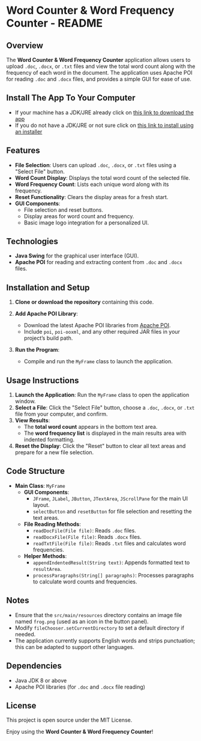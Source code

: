 # Word Counter & Word Frequency Counter - README

## Overview

The **Word Counter & Word Frequency Counter** application allows users to upload `.doc`, `.docx`, or `.txt` files and view the total word count along with the frequency of each word in the document. The application uses Apache POI for reading `.doc` and `.docx` files, and provides a simple GUI for ease of use.

## Install The App To Your Computer
* If your machine has a JDK/JRE already click on [this link to download the app](https://drive.google.com/drive/folders/1ELXtVlVzOGqtWw8kxamrjGR-5aFwN4cn?usp=drive_link)
* If you do not have a JDK/JRE or not sure click on [this link to install using an installer](https://drive.google.com/drive/folders/1ELXtVlVzOGqtWw8kxamrjGR-5aFwN4cn?usp=drive_link)

## Features

- **File Selection**: Users can upload `.doc`, `.docx`, or `.txt` files using a "Select File" button.
- **Word Count Display**: Displays the total word count of the selected file.
- **Word Frequency Count**: Lists each unique word along with its frequency.
- **Reset Functionality**: Clears the display areas for a fresh start.
- **GUI Components**:
    - File selection and reset buttons.
    - Display areas for word count and frequency.
    - Basic image logo integration for a personalized UI.

## Technologies

- **Java Swing** for the graphical user interface (GUI).
- **Apache POI** for reading and extracting content from `.doc` and `.docx` files.

## Installation and Setup

1. **Clone or download the repository** containing this code.
2. **Add Apache POI Library**:
    - Download the latest Apache POI libraries from [Apache POI](https://poi.apache.org/download.html).
    - Include `poi`, `poi-ooxml`, and any other required JAR files in your project’s build path.

3. **Run the Program**:
    - Compile and run the `MyFrame` class to launch the application.

## Usage Instructions

1. **Launch the Application**: Run the `MyFrame` class to open the application window.
2. **Select a File**: Click the "Select File" button, choose a `.doc`, `.docx`, or `.txt` file from your computer, and confirm.
3. **View Results**:
    - The **total word count** appears in the bottom text area.
    - The **word frequency list** is displayed in the main results area with indented formatting.
4. **Reset the Display**: Click the "Reset" button to clear all text areas and prepare for a new file selection.

## Code Structure

- **Main Class**: `MyFrame`
    - **GUI Components**:
        - `JFrame`, `JLabel`, `JButton`, `JTextArea`, `JScrollPane` for the main UI layout.
        - `selectButton` and `resetButton` for file selection and resetting the text areas.
    - **File Reading Methods**:
        - `readDocFile(File file)`: Reads `.doc` files.
        - `readDocxFile(File file)`: Reads `.docx` files.
        - `readTxtFile(File file)`: Reads `.txt` files and calculates word frequencies.
    - **Helper Methods**:
        - `appendIndentedResult(String text)`: Appends formatted text to `resultArea`.
        - `processParagraphs(String[] paragraphs)`: Processes paragraphs to calculate word counts and frequencies.

## Notes

- Ensure that the `src/main/resources` directory contains an image file named `frog.png` (used as an icon in the button panel).
- Modify `fileChooser.setCurrentDirectory` to set a default directory if needed.
- The application currently supports English words and strips punctuation; this can be adapted to support other languages.

## Dependencies

- Java JDK 8 or above
- Apache POI libraries (for `.doc` and `.docx` file reading)

## License

This project is open source under the MIT License.

Enjoy using the **Word Counter & Word Frequency Counter**!

